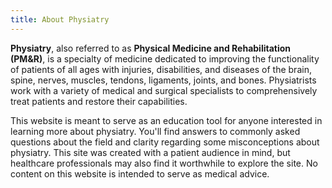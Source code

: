 ```yaml
---
title: About Physiatry
---
```




**Physiatry**, also referred to as **Physical Medicine and Rehabilitation (PM&R)**, is a specialty of medicine dedicated to improving the functionality of patients of all ages with injuries, disabilities, and diseases of the brain, spine, nerves, muscles, tendons, ligaments, joints, and bones. Physiatrists work with a variety of medical and surgical specialists to comprehensively treat patients and restore their capabilities. 





This website is meant to serve as an education tool for anyone interested in learning more about physiatry. You'll find answers to commonly asked questions about the field and clarity regarding some misconceptions about physiatry. This site was created with a patient audience in mind, but healthcare professionals may also find it worthwhile to explore the site. No content on this website is intended to serve as medical advice.
